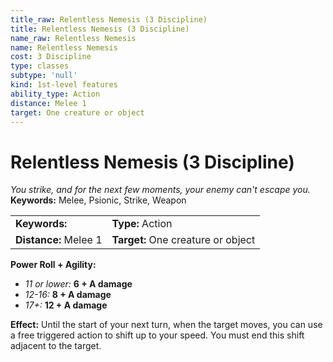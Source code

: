 ```yaml
---
title_raw: Relentless Nemesis (3 Discipline)
title: Relentless Nemesis (3 Discipline)
name_raw: Relentless Nemesis
name: Relentless Nemesis
cost: 3 Discipline
type: classes
subtype: 'null'
kind: 1st-level features
ability_type: Action
distance: Melee 1
target: One creature or object
---
```


# Relentless Nemesis (3 Discipline)

*You strike, and for the next few moments, your enemy can't escape you.* **Keywords:** Melee, Psionic, Strike, Weapon

|                       |                                    |
| :-------------------- | :--------------------------------- |
| **Keywords:**         | **Type:** Action                   |
| **Distance:** Melee 1 | **Target:** One creature or object |

**Power Roll + Agility:**

- *11 or lower:* **6 + A damage**
- *12-16:* **8 + A damage**
- *17+:* **12 + A damage**

**Effect:** Until the start of your next turn, when the target moves, you can use a free triggered action to shift up to your speed. You must end this shift adjacent to the target.
